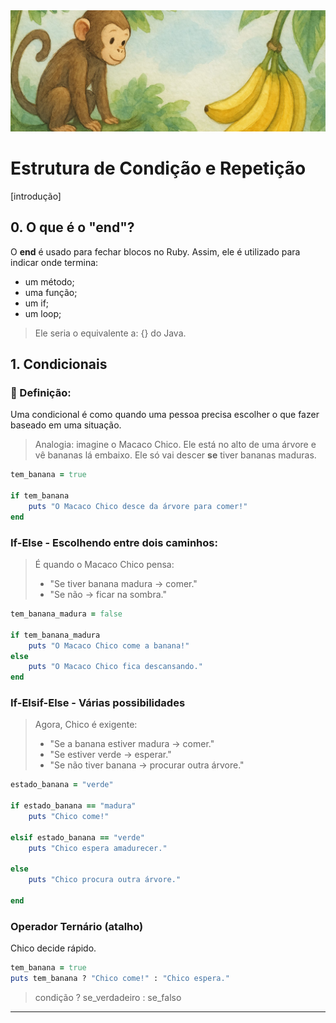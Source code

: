 <div align="center">
    <img src="../../../assets/banner/macaco-chico.jpg" />
</div>

# Estrutura de Condição e Repetição

[introdução]

## 0. O que é o "end"?

O **end** é usado para fechar blocos no Ruby. Assim, ele é utilizado para indicar onde termina:
- um método;
- uma função;
- um if;
- um loop;

> Ele seria o equivalente a: {} do Java.

## 1. Condicionais
### 📌 Definição:
Uma condicional é como quando uma pessoa precisa escolher o que fazer baseado em uma situação.
> Analogia: imagine o Macaco Chico. Ele está no alto de uma árvore e vê bananas lá embaixo. Ele só vai descer **se** tiver bananas maduras.

```ruby
tem_banana = true

if tem_banana
    puts "O Macaco Chico desce da árvore para comer!"
end
```

### If-Else - Escolhendo entre dois caminhos:

> É quando o Macaco Chico pensa: 
> - "Se tiver banana madura → comer."
> - "Se não → ficar na sombra."

```ruby
tem_banana_madura = false

if tem_banana_madura
    puts "O Macaco Chico come a banana!"
else
    puts "O Macaco Chico fica descansando."
end
```

### If-Elsif-Else - Várias possibilidades

> Agora, Chico é exigente:
> - "Se a banana estiver madura → comer."  
> - "Se estiver verde → esperar."
> - "Se não tiver banana → procurar outra árvore."

```ruby
estado_banana = "verde"

if estado_banana == "madura"
    puts "Chico come!"

elsif estado_banana == "verde"
    puts "Chico espera amadurecer."

else
    puts "Chico procura outra árvore."

end
```

### Operador Ternário (atalho)

Chico decide rápido.

```ruby
tem_banana = true
puts tem_banana ? "Chico come!" : "Chico espera."
```

> condição ? se_verdadeiro : se_falso

---


